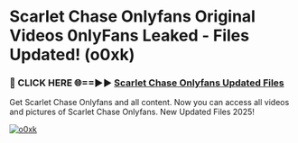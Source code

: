 # Scarlet Chase Onlyfans Original Videos 0nlyFans Leaked - Files Updated! (o0xk)

<h3>🔴 CLICK HERE 🌐==►► <a href="https://tinyurl.com/2wckxsce" rel="nofollow">Scarlet Chase Onlyfans Updated Files</a></h3>

Get Scarlet Chase Onlyfans and all content. Now you can access all videos and pictures of Scarlet Chase Onlyfans. New Updated Files 2025!

[![o0xk](https://i.imgur.com/AFduVYN.gif)](https://tinyurl.com/2wckxsce)
